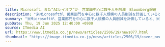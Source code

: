 ```yaml
---
title: Microsoft、また“AIレイオフ”か　営業職中心に数千人を削減　Bloomberg報道
description: "米Microsoftが、営業部門を中心に数千人規模の人員削減を計画していると、米Bloombergが報じた。AIに関する支出増に伴う施策という。"
summary: "米Microsoftが、営業部門を中心に数千人規模の人員削減を計画していると、米Bloombergが報じた。AIに関する支出増に伴う施策という。"
pubDate: Thu, 19 Jun 2025 12:40:00 +0900
source: ITmedia AI
url: https://www.itmedia.co.jp/news/articles/2506/19/news077.html
thumbnail: "https://image.itmedia.co.jp/news/articles/2506/19/cover_news077.jpg"
---
```


